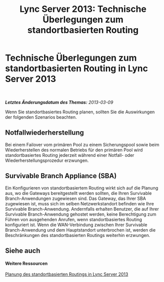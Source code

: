 ﻿---
title: 'Lync Server 2013: Technische Überlegungen zum standortbasierten Routing'
TOCTitle: Technische Überlegungen zum standortbasierten Routing
ms:assetid: 2e2a9199-7c6f-48d3-9adb-3873fc4f8c4e
ms:mtpsurl: https://technet.microsoft.com/de-de/library/JJ994027(v=OCS.15)
ms:contentKeyID: 52056311
ms.date: 05/19/2016
mtps_version: v=OCS.15
ms.translationtype: HT
---

# Technische Überlegungen zum standortbasierten Routing in Lync Server 2013

 

_**Letztes Änderungsdatum des Themas:** 2013-03-09_

Wenn Sie standortbasiertes Routing planen, sollten Sie die Auswirkungen der folgenden Szenarios beachten.

## Notfallwiederherstellung

Bei einem Failover vom primären Pool zu einem Sicherungspool sowie beim Wiederherstellen des normalen Betriebs für den primären Pool wird standortbasiertes Routing jederzeit während einer Notfall- oder Wiederherstellungsprozedur erzwungen.

## Survivable Branch Appliance (SBA)

Ein Konfigurieren von standortbasiertem Routing wirkt sich auf die Planung aus, wo die Gateways bereitgestellt werden sollten, die Ihren Survivable Branch-Anwendungen zugewiesen sind. Das Gateway, das Ihrer SBA zugewiesen ist, muss sich im selben Netzwerkstandort befinden wie Ihre Survivable Branch-Anwendung. Andernfalls erhalten Benutzer, die auf Ihrer Survivable Branch-Anwendung gehostet werden, keine Berechtigung zum Führen von ausgehenden Anrufen, wenn standortbasiertes Routing konfiguriert ist. Wenn die WAN-Verbindung zwischen Ihrer Survivable Branch-Anwendung und dem Hauptstandort unterbrochen ist, werden die Beschränkungen des standortbasierten Routings weiterhin erzwungen.

## Siehe auch

#### Weitere Ressourcen

[Planung des standortbasierten Routings in Lync Server 2013](lync-server-2013-planning-for-location-based-routing.md)

